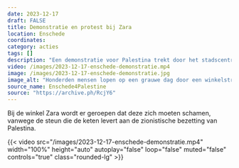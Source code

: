 ```yaml
---
date: 2023-12-17
draft: FALSE
title: Demonstratie en protest bij Zara
location: Enschede
coordinates: 
category: acties
tags: []
description: "Een demonstratie voor Palestina trekt door het stadscentrum van Enschede. Mensen lopen met Palestijnse vlaggen, borden en spandoeken. Hieronder valt ook een meterslange vlag die door meerdere mensen tegelijkertijd wordt gedragen. Er worden toespraken gehouden. "
video: /images/2023-12-17-enschede-demonstratie.mp4
image: /images/2023-12-17-enschede-demonstratie.jpg
image_alt: "Honderden mensen lopen op een grauwe dag door een winkelstraat waarin winterverlichting hangt. Zij dragen Palestijnse vlaggen en borden met daarop oproepen tot een staakt-het-vuren. Vooraan de stoet rechts in beeld dragen kinderen een groot spandoek met daarop (in het Engels) de tekst 'Ze hebben namen. Ze hadden dromen', met daarbij de namen van duizenden mensen die door de zionisten vermoord zijn."
source_name: Enschede4Palestine
source: "https://archive.ph/RcjY6"
---
```

Bij de winkel Zara wordt er geroepen dat deze zich moeten schamen, vanwege de steun die de keten levert aan de zionistische bezetting van Palestina.

{{< video src="/images/2023-12-17-enschede-demonstratie.mp4" width="100%" height="auto" autoplay="false" loop="false" muted="false" controls="true" class="rounded-lg" >}}